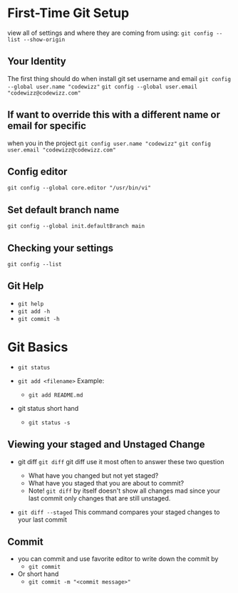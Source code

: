 # First-Time Git Setup
view all of settings and where they are coming from using:
`git config --list --show-origin`

## Your Identity
The first thing should do when install git
set username and email
`git config --global user.name "codewizz"`
`git config --global user.email "codewizz@codewizz.com"`

## If want to override this with a different name or email for specific
when you in the project
`git config user.name "codewizz"`
`git config user.email "codewizz@codewizz.com"`

## Config editor
`git config --global core.editor "/usr/bin/vi"`

## Set default branch name
`git config --global init.defaultBranch main`

## Checking your settings
`git config --list`

## Git Help
* `git help`
* `git add -h`
* `git commit -h`

# Git Basics
* `git status`
* `git add <filename>`
    Example:
    * `git add README.md`

* git status short hand
    * `git status -s`

## Viewing your staged and Unstaged Change
* git diff `git diff`
    git diff use it most often to answer these two question
    * What have you changed but not yet staged?
    * What have you staged that you are about to commit?
    * Note! `git diff` by itself doesn't show all changes mad since
    your last commit only changes that are still unstaged.

* `git diff --staged`
    This command compares your staged changes to your last commit

## Commit
* you can commit and use favorite editor to write down the commit by
    * `git commit`
* Or short hand
    * `git commit -m "<commit message>"`

